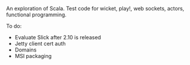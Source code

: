 An exploration of Scala. Test code for wicket, play!, web sockets, actors, functional programming.

To do:

- Evaluate Slick after 2.10 is released
- Jetty client cert auth
- Domains
- MSI packaging